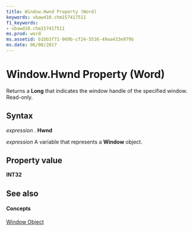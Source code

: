 ```yaml
---
title: Window.Hwnd Property (Word)
keywords: vbawd10.chm157417511
f1_keywords:
- vbawd10.chm157417511
ms.prod: word
ms.assetid: b1bb3f71-969b-cf24-5536-49aa433e979b
ms.date: 06/08/2017
---
```



# Window.Hwnd Property (Word)

Returns a **Long** that indicates the window handle of the specified window. Read-only.


## Syntax

 _expression_ . **Hwnd**

 _expression_ A variable that represents a **Window** object.


## Property value

 **INT32**


## See also


#### Concepts


[Window Object](window-object-word.md)

